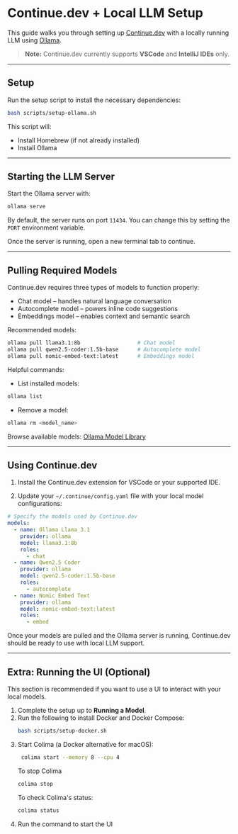 # Continue.dev + Local LLM Setup

This guide walks you through setting up [Continue.dev](https://continue.dev) with a locally running LLM using [Ollama](https://ollama.com).

> **Note:** Continue.dev currently supports **VSCode** and **IntelliJ IDEs** only.

---

## Setup

Run the setup script to install the necessary dependencies:

```bash
bash scripts/setup-ollama.sh
```

This script will:
- Install Homebrew (if not already installed)
- Install Ollama

---

## Starting the LLM Server

Start the Ollama server with:
```bash
ollama serve
```
By default, the server runs on port `11434`. You can change this by setting the `PORT` environment variable.

Once the server is running, open a new terminal tab to continue.

---

## Pulling Required Models
Continue.dev requires three types of models to function properly:

- Chat model – handles natural language conversation
- Autocomplete model – powers inline code suggestions
- Embeddings model – enables context and semantic search

Recommended models:
```bash
ollama pull llama3.1:8b                  # Chat model
ollama pull qwen2.5-coder:1.5b-base      # Autocomplete model
ollama pull nomic-embed-text:latest      # Embeddings model
```

Helpful commands:

- List installed models:
```bash
ollama list
```

- Remove a model:
```bash
ollama rm <model_name>
```
Browse available models: [Ollama Model Library](https://ollama.com/library)

---

## Using Continue.dev

1. Install the Continue.dev extension for VSCode or your supported IDE.

2. Update your `~/.continue/config.yaml` file with your local model configurations:
```yaml
# Specify the models used by Continue.dev
models:
  - name: Ollama Llama 3.1
    provider: ollama
    model: llama3.1:8b
    roles:
      - chat
  - name: Qwen2.5 Coder
    provider: ollama
    model: qwen2.5-coder:1.5b-base
    roles:
      - autocomplete
  - name: Nomic Embed Text
    provider: ollama
    model: nomic-embed-text:latest
    roles:
      - embed
```

Once your models are pulled and the Ollama server is running, Continue.dev should be ready to use with local LLM support.

---

## Extra: Running the UI (Optional)
This section is recommended if you want to use a UI to interact with your local models.

1. Complete the setup up to **Running a Model**.
2. Run the following to install Docker and Docker Compose:
   ```bash
   bash scripts/setup-docker.sh
   ```
3. Start Colima (a Docker alternative for macOS):
   ```bash
    colima start --memory 8 --cpu 4
    ``` 
    To stop Colima
    ```bash
    colima stop
    ```
    To check Colima's status:
    ```bash
    colima status
    ```
4. Run the command to start the UI
   